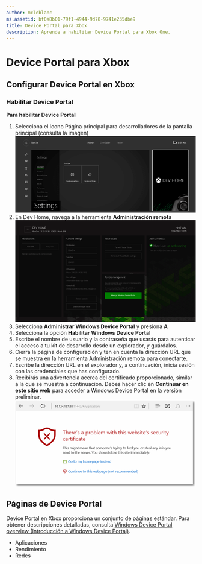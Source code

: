 ```yaml
---
author: mcleblanc
ms.assetid: bf0a8b01-79f1-4944-9d78-9741e235dbe9
title: Device Portal para Xbox
description: Aprende a habilitar Device Portal para Xbox One.
---
```

# Device Portal para Xbox


## Configurar Device Portal en Xbox

### Habilitar Device Portal

**Para habilitar Device Portal**

1. Selecciona el icono Página principal para desarrolladores de la pantalla principal (consulta la imagen)  
![Página principal para desarrolladores de Device Portal](images/device-portal/xbox-dev-home-tile.png)
2. En Dev Home, navega a la herramienta **Administración remota** ![Herramienta Administración remota de Device Portal](images/device-portal/xbox-remote-management-tool.png)
3. Selecciona **Administrar Windows Device Portal** y presiona **A**
4. Selecciona la opción **Habilitar Windows Device Portal**
5. Escribe el nombre de usuario y la contraseña que usarás para autenticar el acceso a tu kit de desarrollo desde un explorador, y guárdalos.
6. Cierra la página de configuración y ten en cuenta la dirección URL que se muestra en la herramienta Administración remota para conectarte.
7. Escribe la dirección URL en el explorador y, a continuación, inicia sesión con las credenciales que has configurado.
8. Recibirás una advertencia acerca del certificado proporcionado, similar a la que se muestra a continuación. Debes hacer clic en **Continuar en este sitio web** para acceder a Windows Device Portal en la versión preliminar.
![Error de certificado de Device Portal](images/device-portal/xbox-certificate-error.png)

## Páginas de Device Portal

Device Portal en Xbox proporciona un conjunto de páginas estándar. Para obtener descripciones detalladas, consulta [Windows Device Portal overview (Introducción a Windows Device Portal)](device-portal.md).

- Aplicaciones
- Rendimiento
- Redes


<!--HONumber=May16_HO2-->


